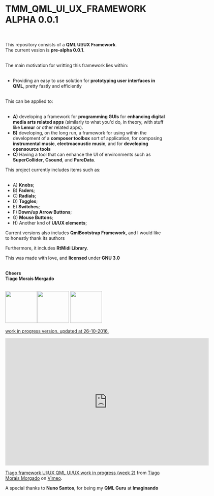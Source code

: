 # **TMM_QML_UI_UX_FRAMEWORK ALPHA 0.0.1** <br/><br/>

This repository consists of a **QML UI/UX Framework**.<br/>
The current vesion is **pre-alpha 0.0.1**. <br/><br/>

The main motivation for writting this framework lies within: <br/><br/>

-	Providing an easy to use solution for **prototyping user interfaces in QML**, pretty fastly and efficiently <br/><br/>

This can be applied to: <br/><br/>

-	**A)** developing a framework for **programming GUIs** for **enhancing digital media arts related apps** (similarly to what you'd do, in theory, with stuff like **Lemur** or other related apps). <br/>
-	**B)** developing, on the long run, a framework for using within the development of a **composer toolbox** sort of application, for composing **instrumental music**, **electroacoustic music**, and for **developing opensource tools**<br/>
-	**C)** Having a tool that can enhance the UI of environments such as **SuperCollider**, **Csound**, and **PureData**. <br/>

This project currently includes items such as: <br/><br/>

-	A) **Knobs**; <br/>
-	B) **Faders**; <br/>
-	C) **Radials**; <br/>
-	D) **Toggles**; <br/>
-	E) **Switches**; <br/>
-	F) **Down/up Arrow Buttons**; <br/>
-	G) **Mouse Buttons**; <br/>
-	H) Another knd of **UI/UX elements**; <br/>

Current versions also includes **QmlBootstrap Framework**, and I would like to honestly thank its authors<br/>

Furthermore, it includes **RtMidi Library**.

This was made with love, and **licensed** under **GNU 3.0** <br/><br/>

**Cheers**<br/>
**Tiago Morais Morgado** <br/><br/>

</a><img src="http://www.zoomdigital.com.br/img/2011/02/qtcreator.png" height="100" width="100"><a href="https://www.qt.io"></a></img><img src="http://torquemag-hhvm.s3.amazonaws.com/uploads/2013/08/gnu-gpl-logo.png" height="100" width="100"><a href="https://en.wikipedia.org/wiki/GNU_General_Public_License"></a><img>
<img src="https://avatars0.githubusercontent.com/u/7303598?v=3&s=460" height="100" width="100"><a href="https://www.qt.io">

work in progress version. updated at 26-10-2016.

<iframe src="https://player.vimeo.com/video/188973909" width="640" height="400" frameborder="0" webkitallowfullscreen mozallowfullscreen allowfullscreen></iframe>
<p><a href="https://vimeo.com/188973909">Tiago framework UI:UX QML UI/UX work in progress (week 2)</a> from <a href="https://vimeo.com/tiagomoraismorgado">Tiago Morais Morgado</a> on <a href="https://vimeo.com">Vimeo</a>.</p>

A special thanks to **Nuno Santos**, for being my **QML Guru** at **Imaginando**
